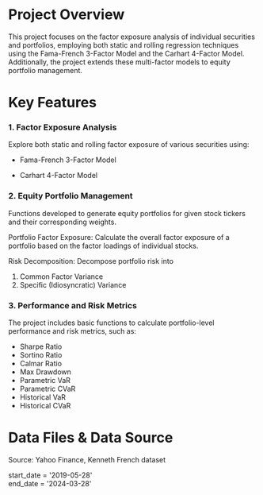 # **Project Overview**<br>
This project focuses on the factor exposure analysis of individual securities and portfolios, employing both static and rolling regression techniques using the Fama-French 3-Factor Model and the Carhart 4-Factor Model. Additionally, the project extends these multi-factor models to equity portfolio management.

# **Key Features**<br>
### **1. Factor Exposure Analysis<br>**

Explore both static and rolling factor exposure of various securities using:

- Fama-French 3-Factor Model

- Carhart 4-Factor Model

### **2. Equity Portfolio Management<br>**

Functions developed to generate equity portfolios for given stock tickers and their corresponding weights.<br>

Portfolio Factor Exposure: Calculate the overall factor exposure of a portfolio based on the factor loadings of individual stocks. <br>

Risk Decomposition: Decompose portfolio risk into <br>
1. Common Factor Variance<br>
2. Specific (Idiosyncratic) Variance

### **3. Performance and Risk Metrics<br>**

The project includes basic functions to calculate portfolio-level performance and risk metrics, such as:

- Sharpe Ratio<br>
- Sortino Ratio<br>
- Calmar Ratio<br>
- Max Drawdown<br>
- Parametric VaR<br>
- Parametric CVaR<br>
- Historical VaR<br>
- Historical CVaR<br>

# **Data Files & Data Source** <br>

Source: Yahoo Finance, Kenneth French dataset  <br>

start_date = '2019-05-28' <br>
end_date = '2024-03-28'<br>

